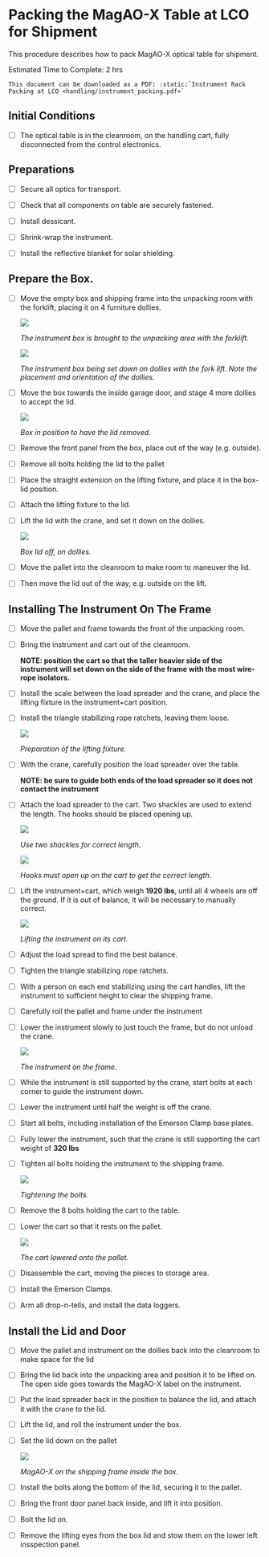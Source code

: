 # Packing the MagAO-X Table at LCO for Shipment

This procedure describes how to pack MagAO-X optical table for shipment.

Estimated Time to Complete:  2 hrs

```eval_rst
This document can be downloaded as a PDF: :static:`Instrument Rack Packing at LCO <handling/instrument_packing.pdf>`
```

## Initial Conditions

- [ ] The optical table is in the cleanroom, on the handling cart, fully disconnected from the control electronics.

## Preparations

- [ ] Secure all optics for transport.

- [ ] Check that all components on table are securely fastened.

- [ ] Install dessicant.

- [ ] Shrink-wrap the instrument.

- [ ] Install the reflective blanket for solar shielding.

## Prepare the Box.

- [ ] Move the empty box and shipping frame into the unpacking room with the forklift, placing it on 4 furniture dollies.

    ![ ](figures/box_forking.jpg)

    *The instrument box is brought to the unpacking area with the forklift.*

    ![ ](figures/box_dollies.jpg)

    *The instrument box being set down on dollies with the fork lift.  Note the placement and orientation of the dollies.*

- [ ] Move the box towards the inside garage door, and stage 4 more dollies to accept the lid.

    ![ ](figures/box_for_lid_removal.jpg)

    *Box in position to have the lid removed.*

- [ ] Remove the front panel from the box, place out of the way (e.g. outside).

- [ ] Remove all bolts holding the lid to the pallet

- [ ] Place the straight extension on the lifting fixture, and place it in the box-lid position.

- [ ] Attach the lifting fixture to the lid.

- [ ] Lift the lid with the crane, and set it down on the dollies.

    ![ ](figures/lid_off.jpg)

    *Box lid off, on dollies.*

- [ ] Move the pallet into the cleanroom to make room to maneuver the lid.

- [ ] Then move the lid out of the way, e.g. outside on the lift.

## Installing The Instrument On The Frame

- [ ] Move the pallet and frame towards the front of the unpacking room.

- [ ] Bring the instrument and cart out of the cleanroom.

    **NOTE: position the cart so that the taller heavier side of the instrument will set down on the side of the frame with the most wire-rope isolators.**

- [ ] Install the scale between the load spreader and the crane, and place the lifting fixture in the instrument+cart position.

- [ ] Install the triangle stabilizing rope ratchets, leaving them loose.

    ![ ](figures/lifting_fixture_install.png)

    *Preparation of the lifting fixture.*


- [ ] With the crane, carefully position the load spreader over the table.

    **NOTE: be sure to guide both ends of the load spreader so it does not contact the instrument**

- [ ] Attach the load spreader to the cart.  Two shackles are used to extend the length.  The hooks should be placed opening up.

    ![ ](figures/cart_lift_extensions.jpg)

    *Use two shackles for correct length.*

    ![ ](figures/cart_hooks_up.png)

    *Hooks must open up on the cart to get the correct length.*

- [ ] Lift the instrument+cart, which weigh **1920 lbs**, until all 4 wheels are off the ground.  If it is out of balance, it will be necessary to manually correct.

    ![ ](figures/inst_cart_lift.jpg)

    *Lifting the instrument on its cart.*

- [ ] Adjust the load spread to find the best balance.

- [ ] Tighten the triangle stabilizing rope ratchets.

- [ ] With a person on each end stabilizing using the cart handles, lift the instrument to sufficient height to clear the shipping frame.

- [ ] Carefully roll the pallet and frame under the instrument

- [ ] Lower the instrument slowly to just touch the frame, but do not unload the crane.

    ![ ](figures/inst_on_frame.jpg)

    *The instrument on the frame.*

- [ ] While the instrument is still supported by the crane, start bolts at each corner to guide the instrument down.

- [ ] Lower the instrument until half the weight is off the crane.

- [ ] Start all bolts, including installation of the Emerson Clamp base plates.

- [ ] Fully lower the instrument, such that the crane is still supporting the cart weight of **320 lbs**

- [ ] Tighten all bolts holding the instrument to the shipping frame.

    ![ ](figures/bolt_tightening.jpg)

    *Tightening the bolts.*

- [ ] Remove the 8 bolts holding the cart to the table.

- [ ] Lower the cart so that it rests on the pallet.

    ![ ](figures/cart_on_pallet.jpg)

    *The cart lowered onto the pallet.*

- [ ] Disassemble the cart, moving the pieces to storage area.

- [ ] Install the Emerson Clamps.

- [ ] Arm all drop-n-tells, and install the data loggers.

## Install the Lid and Door

- [ ] Move the pallet and instrument on the dollies back into the cleanroom to make space for the lid

- [ ] Bring the lid back into the unpacking area and position it to be lifted on.  The open side goes towards the MagAO-X label on the instrument.

- [ ] Put the load spreader back in the position to balance the lid, and attach it with the crane to the lid.

- [ ] Lift the lid, and roll the instrument under the box.

- [ ] Set the lid down on the pallet

    ![ ](figures/inst_inside_box.jpg)

    *MagAO-X on the shipping frame inside the box.*

- [ ] Install the bolts along the bottom of the lid, securing it to the pallet.

- [ ] Bring the front door panel back inside, and lift it into position.

- [ ] Bolt the lid on.

- [ ] Remove the lifting eyes from the box lid and stow them on the lower left insspection panel.
